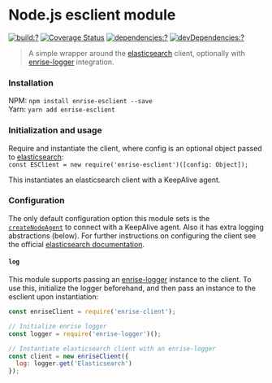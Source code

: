 # Node.js esclient module

[![build:?](https://img.shields.io/travis/Enrise/node-esclient.svg?style=flat-square)](https://travis-ci.org/Enrise/node-esclient)
[![Coverage Status](https://img.shields.io/coveralls/Enrise/node-esclient/master.svg?style=flat-square)](https://coveralls.io/github/Enrise/node-esclient?branch=master)
[![dependencies:?](https://img.shields.io/david/Enrise/node-esclient.svg?style=flat-square)](https://david-dm.org/Enrise/node-esclient)
[![devDependencies:?](https://img.shields.io/david/dev/Enrise/node-esclient.svg?style=flat-square)](https://david-dm.org/Enrise/node-esclient)

> A simple wrapper around the [elasticsearch](https://github.com/elastic/elasticsearch-js) client, optionally with [enrise-logger](https://github.com/Enrise/node-logger) integration.

### Installation
NPM: `npm install enrise-esclient --save`  
Yarn: `yarn add enrise-esclient`

### Initialization and usage
Require and instantiate the client, where config is an optional object passed to [elasticsearch](https://www.npmjs.com/package/elasticsearch):  
`const ESClient = new require('enrise-esclient')([config: Object]);`

This instantiates an elasticsearch client with a KeepAlive agent.

### Configuration
The only default configuration option this module sets is the [`createNodeAgent`](https://www.elastic.co/guide/en/elasticsearch/client/javascript-api/current/configuration.html#config-create-node-agent) to connect with a KeepAlive agent. Also it has extra logging abstractions (below). For further instructions on configuring the client see the official [elasticsearch documentation](https://www.elastic.co/guide/en/elasticsearch/client/javascript-api/current/configuration.html).

#### `log`
This module supports passing an [enrise-logger](https://github.com/Enrise/node-logger) instance to the client. To use this, initialize the logger beforehand, and then pass an instance to the esclient upon instantiation:  
```javascript
const enriseClient = require('enrise-client');

// Initialize enrise logger
const logger = require('enrise-logger')();

// Instantiate elasticsearch client with an enrise-logger
const client = new enriseClient({
  log: logger.get('Elasticsearch')
});
```